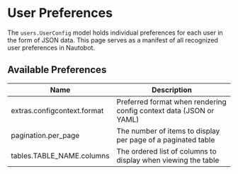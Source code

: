 # User Preferences

The `users.UserConfig` model holds individual preferences for each user in the form of JSON data. This page serves as a manifest of all recognized user preferences in Nautobot.

## Available Preferences

| Name | Description |
| ---- | ----------- |
| extras.configcontext.format | Preferred format when rendering config context data (JSON or YAML) |
| pagination.per_page | The number of items to display per page of a paginated table |
| tables.TABLE_NAME.columns | The ordered list of columns to display when viewing the table |

